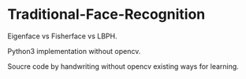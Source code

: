 # Traditional-Face-Recognition
Eigenface vs Fisherface vs LBPH.

Python3 implementation without opencv.

Soucre code by handwriting without opencv existing ways for learning.
